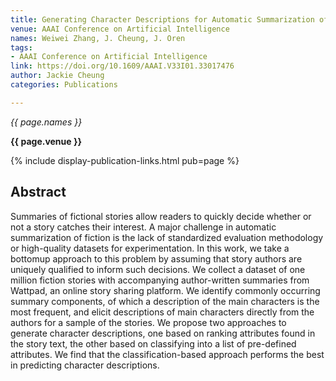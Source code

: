```yaml
---
title: Generating Character Descriptions for Automatic Summarization of Fiction
venue: AAAI Conference on Artificial Intelligence
names: Weiwei Zhang, J. Cheung, J. Oren
tags:
- AAAI Conference on Artificial Intelligence
link: https://doi.org/10.1609/AAAI.V33I01.33017476
author: Jackie Cheung
categories: Publications

---
```


*{{ page.names }}*

**{{ page.venue }}**

{% include display-publication-links.html pub=page %}

## Abstract

Summaries of fictional stories allow readers to quickly decide whether or not a story catches their interest. A major challenge in automatic summarization of fiction is the lack of standardized evaluation methodology or high-quality datasets for experimentation. In this work, we take a bottomup approach to this problem by assuming that story authors are uniquely qualified to inform such decisions. We collect a dataset of one million fiction stories with accompanying author-written summaries from Wattpad, an online story sharing platform. We identify commonly occurring summary components, of which a description of the main characters is the most frequent, and elicit descriptions of main characters directly from the authors for a sample of the stories. We propose two approaches to generate character descriptions, one based on ranking attributes found in the story text, the other based on classifying into a list of pre-defined attributes. We find that the classification-based approach performs the best in predicting character descriptions.